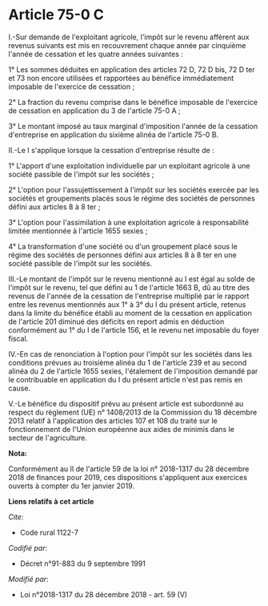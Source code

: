 # Article 75-0 C

I.-Sur demande de l'exploitant agricole, l'impôt sur le revenu afférent aux revenus suivants est mis en recouvrement chaque
année par cinquième l'année de cessation et les quatre années suivantes :

1° Les sommes déduites en application des articles 72 D, 72 D bis, 72 D ter et 73 non encore utilisées et rapportées au
bénéfice immédiatement imposable de l'exercice de cessation ;

2° La fraction du revenu comprise dans le bénéfice imposable de l'exercice de cessation en application du 3 de l'article 75-0
A ;

3° Le montant imposé au taux marginal d'imposition l'année de la cessation d'entreprise en application du sixième alinéa de
l'article 75-0 B.

II.-Le I s'applique lorsque la cessation d'entreprise résulte de :

1° L'apport d'une exploitation individuelle par un exploitant agricole à une société passible de l'impôt sur les sociétés ;

2° L'option pour l'assujettissement à l'impôt sur les sociétés exercée par les sociétés et groupements placés sous le régime
des sociétés de personnes défini aux articles 8 à 8 ter ;

3° L'option pour l'assimilation à une exploitation agricole à responsabilité limitée mentionnée à l'article 1655 sexies ;

4° La transformation d'une société ou d'un groupement placé sous le régime des sociétés de personnes défini aux articles 8 à
8 ter en une société passible de l'impôt sur les sociétés.

III.-Le montant de l'impôt sur le revenu mentionné au I est égal au solde de l'impôt sur le revenu, tel que défini au 1 de
l'article 1663 B, dû au titre des revenus de l'année de la cessation de l'entreprise multiplié par le rapport entre les
revenus mentionnés aux 1° à 3° du I du présent article, retenus dans la limite du bénéfice établi au moment de la cessation
en application de l'article 201 diminué des déficits en report admis en déduction conformément au 1° du I de l'article 156,
et le revenu net imposable du foyer fiscal.

IV.-En cas de renonciation à l'option pour l'impôt sur les sociétés dans les conditions prévues au troisième alinéa du 1 de
l'article 239 et au second alinéa du 2 de l'article 1655 sexies, l'étalement de l'imposition demandé par le contribuable en
application du I du présent article n'est pas remis en cause.

V.-Le bénéfice du dispositif prévu au présent article est subordonné au respect du règlement (UE) n° 1408/2013 de la
Commission du 18 décembre 2013 relatif à l'application des articles 107 et 108 du traité sur le fonctionnement de l'Union
européenne aux aides de minimis dans le secteur de l'agriculture.

**Nota:**

Conformément au II de l'article 59 de la loi n° 2018-1317 du 28 décembre 2018 de finances pour 2019, ces dispositions
s'appliquent aux exercices ouverts à compter du 1er janvier 2019.

**Liens relatifs à cet article**

_Cite_:

  - Code rural 1122-7

_Codifié par_:

  - Décret n°91-883 du 9 septembre 1991

_Modifié par_:

  - Loi n°2018-1317 du 28 décembre 2018 - art. 59 (V)
